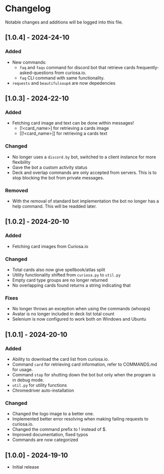 # Changelog

Notable changes and additions will be logged into this file.

## [1.0.4] - 2024-24-10

### Added
 
 - New commands:
   - `faq` and `faqs` command for discord bot that retrieve cards frequently-asked-questions from curiosa.io.
   - `faq` CLI command with same functionality.
 - `requests` and `beautifulsoup4` are now depedencies


## [1.0.3] - 2024-22-10

### Added

 - Fetching card image and text can be done within messages!
   - [!<card_name>] for retrieving a cards image
   - [[!<card_name>]] for retrieving a cards text

### Changed

 - No longer uses a `discord.by` bot, switched to a client instance for more flexibility
 - Gave the bot a custom activity status
 - Deck and overlap commands are only accepted from servers. This is to stop blocking the bot from private messages.

 ### Removed

  - With the removal of standard bot implementation the bot no longer has a help command. This will be readded later.

## [1.0.2] - 2024-20-10

### Added

 - Fetching card images from Curiosa.io

### Changed

 - Total cards also now give spellbook/atlas split
 - Utility functionality shifted from `curiosa.py` to `util.py`
 - Empty card type groups are no longer returned
 - No overlapping cards found returns a string indicating that

### Fixes
 
 - No longer throws an exception when using the commands (whoops)
 - Avatar is no longer included in deck list total count
 - Selenium is now configured to work both on Windows and Ubuntu

## [1.0.1] - 2024-20-10

### Added

 - Ability to download the card list from curiosa.io.
 - Command `card` for retrieving card information, refer to COMMANDS.md for usage.
 - Command `stop` for shutting down the bot but only when the program is in debug mode.
 - `util.py` for utility functions
 - Chromedriver auto-installation

### Changed

 - Changed the logo image to a better one.
 - Implemented better error resolving when making failing requests to curiosa.io.
 - Changed the command prefix to ! instead of $.
 - Improved documentation, fixed typos
 - Commands are now categorized

## [1.0.0] - 2024-19-10

 - Initial release
